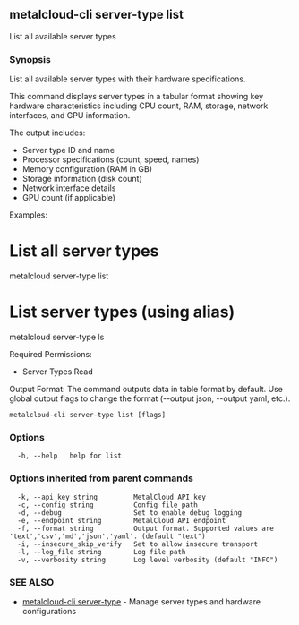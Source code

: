 ## metalcloud-cli server-type list

List all available server types

### Synopsis

List all available server types with their hardware specifications.

This command displays server types in a tabular format showing key hardware 
characteristics including CPU count, RAM, storage, network interfaces, and GPU information.

The output includes:
- Server type ID and name
- Processor specifications (count, speed, names)
- Memory configuration (RAM in GB)
- Storage information (disk count)
- Network interface details
- GPU count (if applicable)

Examples:
  # List all server types
  metalcloud server-type list

  # List server types (using alias)
  metalcloud server-type ls

Required Permissions:
  - Server Types Read

Output Format:
  The command outputs data in table format by default. Use global output flags
  to change the format (--output json, --output yaml, etc.).

```
metalcloud-cli server-type list [flags]
```

### Options

```
  -h, --help   help for list
```

### Options inherited from parent commands

```
  -k, --api_key string         MetalCloud API key
  -c, --config string          Config file path
  -d, --debug                  Set to enable debug logging
  -e, --endpoint string        MetalCloud API endpoint
  -f, --format string          Output format. Supported values are 'text','csv','md','json','yaml'. (default "text")
  -i, --insecure_skip_verify   Set to allow insecure transport
  -l, --log_file string        Log file path
  -v, --verbosity string       Log level verbosity (default "INFO")
```

### SEE ALSO

* [metalcloud-cli server-type](metalcloud-cli_server-type.md)	 - Manage server types and hardware configurations

